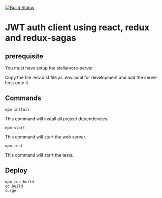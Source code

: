 [![Build Status](https://travis-ci.org/julienpetit/jwt-auth-example-react-redux-client.svg?branch=master)](https://travis-ci.org/julienpetit/jwt-auth-example-react-redux-client)

# JWT auth client using react, redux and redux-sagas

## prerequisite
You must have setup the stellarvore-server

Copy the file .env.dist file as .env.local for development and add the server host onto it.

## Commands

```
npm install
```
This command will install all project dependencies.

```
npm start
```
This command will start the web server.

```
npm test
```
This command will start the tests.

## Deploy

```
npm run build
cd build
surge
```
